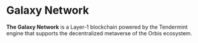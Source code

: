 # Galaxy Network

**The Galaxy Network** is a Layer-1 blockchain powered by the Tendermint engine that supports the decentralized metaverse of the Orbis ecosystem.
